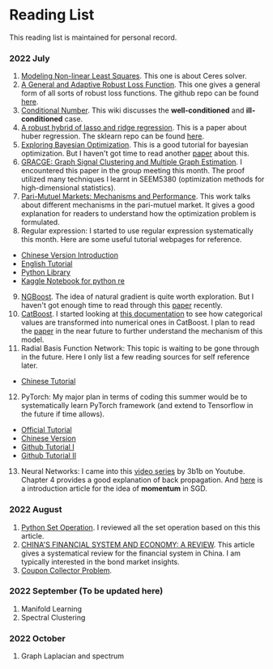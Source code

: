 # Reading List
This reading list is maintained for personal record.

### 2022 July
1. [Modeling Non-linear Least Squares](http://ceres-solver.org/nnls_modeling.html). This one is about Ceres solver.
2. [A General and Adaptive Robust Loss Function](https://openaccess.thecvf.com/content_CVPR_2019/papers/Barron_A_General_and_Adaptive_Robust_Loss_Function_CVPR_2019_paper.pdf). This one gives a general form of all sorts of robust loss functions. The github repo can be found [here](https://github.com/google-research/google-research/tree/master/robust_loss).
3. [Conditional Number](https://en.wikipedia.org/wiki/Condition_number). This wiki discusses the **well-conditioned** and **ill-conditioned** case.
4. [A robust hybrid of lasso and ridge regression](https://artowen.su.domains/reports/hhu.pdf). This is a paper about huber regression. The sklearn repo can be found [here](https://github.com/scikit-learn/scikit-learn/blob/baf0ea25d/sklearn/linear_model/_huber.py#L126).
5. [Exploring Bayesian Optimization](https://distill.pub/2020/bayesian-optimization/). This is a good tutorial for bayesian optimization. But I haven't got time to read another [paper](https://arxiv.org/pdf/1807.02811.pdf) about this.
6. [GRACGE: Graph Signal Clustering and Multiple Graph Estimation](https://ieeexplore.ieee.org/document/9756907). I encountered this paper in the group meeting this month. The proof utilized many techniques I learnt in SEEM5380 (optimization methods for high-dimensional statistics).
7. [Pari-Mutuel Markets: Mechanisms and Performance](https://web.stanford.edu/~yyye/scpmfinal.pdf). This work talks about different mechanisms in the pari-mutuel market. It gives a good explanation for readers to understand how the optimization problem is formulated.
8. Regular expression: I started to use regular expression systematically this month. Here are some useful tutorial webpages for reference. 
  - [Chinese Version Introduction](https://blog.techbridge.cc/2020/05/14/introduction-to-regular-expression/)
  - [English Tutorial](https://refrf.dev/)
  - [Python Library](https://docs.python.org/3/library/re.html)
  - [Kaggle Notebook for python re](https://www.kaggle.com/code/gauravduttakiit/regular-expressions/notebook)
9. [NGBoost](https://stanfordmlgroup.github.io/projects/ngboost/). The idea of natural gradient is quite worth exploration. But I haven't got enough time to read through this [paper](https://arxiv.org/pdf/1910.03225.pdf) recently.
10. [CatBoost](https://github.com/catboost). I started looking at [this documentation](https://catboost.ai/en/docs/concepts/algorithm-main-stages_cat-to-numberic) to see how categorical values are transformed into numerical ones in CatBoost. I plan to read the [paper](https://arxiv.org/pdf/1706.09516.pdf) in the near future to further understand the mechanism of this model.
11. Radial Basis Function Network: This topic is waiting to be gone through in the future. Here I only list a few reading sources for self reference later.
  - [Chinese Tutorial](https://zwindr.blogspot.com/2017/08/ml-radial-basis-function-network.html)
12. PyTorch: My major plan in terms of coding this summer would be to systematically learn PyTorch framework (and extend to Tensorflow in the future if time allows).
  - [Official Tutorial](https://pytorch.org/tutorials/)
  - [Chinese Version](https://pytorch-cn.readthedocs.io/zh/latest/package_references/torch-nn/)
  - [Github Tutorial I](https://github.com/yunjey/pytorch-tutorial)
  - [Github Tutorial II](https://github.com/MorvanZhou/PyTorch-Tutorial)
13. Neural Networks: I came into this [video series](https://www.youtube.com/playlist?list=PLZHQObOWTQDNU6R1_67000Dx_ZCJB-3pi) by 3b1b on Youtube. Chapter 4 provides a good explanation of back propagation. And [here](https://towardsdatascience.com/stochastic-gradient-descent-with-momentum-a84097641a5d) is a introduction article for the idea of **momentum** in SGD.


### 2022 August
1. [Python Set Operation](https://www.freecodecamp.org/news/python-set-operations-explained-with-examples/). I reviewed all the set operation based on this this article.
2. [CHINA'S FINANCIAL SYSTEM AND ECONOMY: A REVIEW](https://www.nber.org/system/files/working_papers/w30324/w30324.pdf). This article gives a systematical review for the financial system in China. I am typically interested in the bond market insights.
3. [Coupon Collector Problem](https://zh.m.wikipedia.org/zh/%E8%B4%88%E5%88%B8%E6%94%B6%E9%9B%86%E5%95%8F%E9%A1%8C).

### 2022 September (To be updated here)
1. Manifold Learning
2. Spectral Clustering

### 2022 October
1. Graph Laplacian and spectrum
